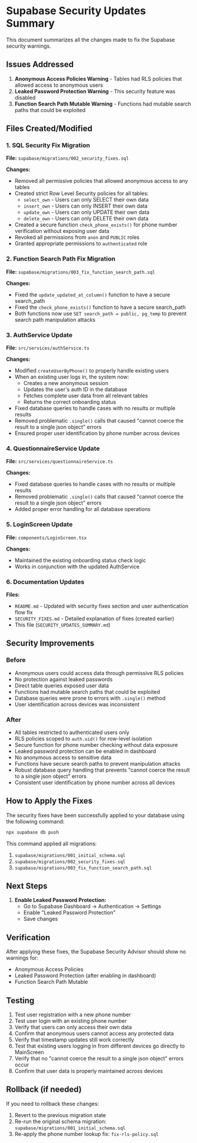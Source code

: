 # Supabase Security Updates Summary

This document summarizes all the changes made to fix the Supabase security warnings.

## Issues Addressed

1. **Anonymous Access Policies Warning** - Tables had RLS policies that allowed access to anonymous users
2. **Leaked Password Protection Warning** - This security feature was disabled
3. **Function Search Path Mutable Warning** - Functions had mutable search paths that could be exploited

## Files Created/Modified

### 1. SQL Security Fix Migration
**File:** `supabase/migrations/002_security_fixes.sql`

**Changes:**
- Removed all permissive policies that allowed anonymous access to any tables
- Created strict Row Level Security policies for all tables:
  - `select_own` - Users can only SELECT their own data
  - `insert_own` - Users can only INSERT their own data
  - `update_own` - Users can only UPDATE their own data
  - `delete_own` - Users can only DELETE their own data
- Created a secure function `check_phone_exists()` for phone number verification without exposing user data
- Revoked all permissions from `anon` and `PUBLIC` roles
- Granted appropriate permissions to `authenticated` role

### 2. Function Search Path Fix Migration
**File:** `supabase/migrations/003_fix_function_search_path.sql`

**Changes:**
- Fixed the `update_updated_at_column()` function to have a secure search_path
- Fixed the `check_phone_exists()` function to have a secure search_path
- Both functions now use `SET search_path = public, pg_temp` to prevent search path manipulation attacks

### 3. AuthService Update
**File:** `src/services/authService.ts`

**Changes:**
- Modified `createUserByPhone()` to properly handle existing users
- When an existing user logs in, the system now:
  - Creates a new anonymous session
  - Updates the user's auth ID in the database
  - Fetches complete user data from all relevant tables
  - Returns the correct onboarding status
- Fixed database queries to handle cases with no results or multiple results
- Removed problematic `.single()` calls that caused "cannot coerce the result to a single json object" errors
- Ensured proper user identification by phone number across devices

### 4. QuestionnaireService Update
**File:** `src/services/questionnaireService.ts`

**Changes:**
- Fixed database queries to handle cases with no results or multiple results
- Removed problematic `.single()` calls that caused "cannot coerce the result to a single json object" errors
- Added proper error handling for all database operations

### 5. LoginScreen Update
**File:** `components/LoginScreen.tsx`

**Changes:**
- Maintained the existing onboarding status check logic
- Works in conjunction with the updated AuthService

### 6. Documentation Updates
**Files:** 
- `README.md` - Updated with security fixes section and user authentication flow fix
- `SECURITY_FIXES.md` - Detailed explanation of fixes (created earlier)
- This file (`SECURITY_UPDATES_SUMMARY.md`)

## Security Improvements

### Before
- Anonymous users could access data through permissive RLS policies
- No protection against leaked passwords
- Direct table queries exposed user data
- Functions had mutable search paths that could be exploited
- Database queries were prone to errors with `.single()` method
- User identification across devices was inconsistent

### After
- All tables restricted to authenticated users only
- RLS policies scoped to `auth.uid()` for row-level isolation
- Secure function for phone number checking without data exposure
- Leaked password protection can be enabled in dashboard
- No anonymous access to sensitive data
- Functions have secure search paths to prevent manipulation attacks
- Robust database query handling that prevents "cannot coerce the result to a single json object" errors
- Consistent user identification by phone number across all devices

## How to Apply the Fixes

The security fixes have been successfully applied to your database using the following command:

```bash
npx supabase db push
```

This command applied all migrations:
1. `supabase/migrations/001_initial_schema.sql`
2. `supabase/migrations/002_security_fixes.sql`
3. `supabase/migrations/003_fix_function_search_path.sql`

## Next Steps

1. **Enable Leaked Password Protection:**
   - Go to Supabase Dashboard → Authentication → Settings
   - Enable "Leaked Password Protection"
   - Save changes

## Verification

After applying these fixes, the Supabase Security Advisor should show no warnings for:
- Anonymous Access Policies
- Leaked Password Protection (after enabling in dashboard)
- Function Search Path Mutable

## Testing

1. Test user registration with a new phone number
2. Test user login with an existing phone number
3. Verify that users can only access their own data
4. Confirm that anonymous users cannot access any protected data
5. Verify that timestamp updates still work correctly
6. Test that existing users logging in from different devices go directly to MainScreen
7. Verify that no "cannot coerce the result to a single json object" errors occur
8. Confirm that user data is properly maintained across devices

## Rollback (if needed)

If you need to rollback these changes:

1. Revert to the previous migration state
2. Re-run the original schema migration: `supabase/migrations/001_initial_schema.sql`
3. Re-apply the phone number lookup fix: `fix-rls-policy.sql`